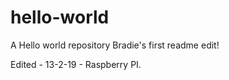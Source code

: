 # hello-world
A Hello world repository
Bradie's first readme edit!

Edited - 13-2-19 - Raspberry PI.
